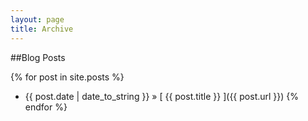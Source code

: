 ```yaml
---
layout: page
title: Archive
---
```


##Blog Posts

{% for post in site.posts %}
* {{ post.date | date_to_string }} &raquo; [ {{ post.title }} ]({{ post.url }})
{% endfor %}